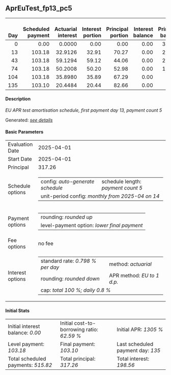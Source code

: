 <h2>AprEuTest_fp13_pc5</h2>
<table>
    <thead style="vertical-align: bottom;">
        <th style="text-align: right;">Day</th>
        <th style="text-align: right;">Scheduled payment</th>
        <th style="text-align: right;">Actuarial interest</th>
        <th style="text-align: right;">Interest portion</th>
        <th style="text-align: right;">Principal portion</th>
        <th style="text-align: right;">Interest balance</th>
        <th style="text-align: right;">Principal balance</th>
        <th style="text-align: right;">Total actuarial interest</th>
        <th style="text-align: right;">Total interest</th>
        <th style="text-align: right;">Total principal</th>
    </thead>
    <tr style="text-align: right;">
        <td class="ci00">0</td>
        <td class="ci01" style="white-space: nowrap;">0.00</td>
        <td class="ci02">0.0000</td>
        <td class="ci03">0.00</td>
        <td class="ci04">0.00</td>
        <td class="ci05">0.00</td>
        <td class="ci06">317.26</td>
        <td class="ci07">0.0000</td>
        <td class="ci08">0.00</td>
        <td class="ci09">0.00</td>
    </tr>
    <tr style="text-align: right;">
        <td class="ci00">13</td>
        <td class="ci01" style="white-space: nowrap;">103.18</td>
        <td class="ci02">32.9126</td>
        <td class="ci03">32.91</td>
        <td class="ci04">70.27</td>
        <td class="ci05">0.00</td>
        <td class="ci06">246.99</td>
        <td class="ci07">32.9126</td>
        <td class="ci08">32.91</td>
        <td class="ci09">70.27</td>
    </tr>
    <tr style="text-align: right;">
        <td class="ci00">43</td>
        <td class="ci01" style="white-space: nowrap;">103.18</td>
        <td class="ci02">59.1294</td>
        <td class="ci03">59.12</td>
        <td class="ci04">44.06</td>
        <td class="ci05">0.00</td>
        <td class="ci06">202.93</td>
        <td class="ci07">92.0420</td>
        <td class="ci08">92.03</td>
        <td class="ci09">114.33</td>
    </tr>
    <tr style="text-align: right;">
        <td class="ci00">74</td>
        <td class="ci01" style="white-space: nowrap;">103.18</td>
        <td class="ci02">50.2008</td>
        <td class="ci03">50.20</td>
        <td class="ci04">52.98</td>
        <td class="ci05">0.00</td>
        <td class="ci06">149.95</td>
        <td class="ci07">142.2428</td>
        <td class="ci08">142.23</td>
        <td class="ci09">167.31</td>
    </tr>
    <tr style="text-align: right;">
        <td class="ci00">104</td>
        <td class="ci01" style="white-space: nowrap;">103.18</td>
        <td class="ci02">35.8980</td>
        <td class="ci03">35.89</td>
        <td class="ci04">67.29</td>
        <td class="ci05">0.00</td>
        <td class="ci06">82.66</td>
        <td class="ci07">178.1408</td>
        <td class="ci08">178.12</td>
        <td class="ci09">234.60</td>
    </tr>
    <tr style="text-align: right;">
        <td class="ci00">135</td>
        <td class="ci01" style="white-space: nowrap;">103.10</td>
        <td class="ci02">20.4484</td>
        <td class="ci03">20.44</td>
        <td class="ci04">82.66</td>
        <td class="ci05">0.00</td>
        <td class="ci06">0.00</td>
        <td class="ci07">198.5892</td>
        <td class="ci08">198.56</td>
        <td class="ci09">317.26</td>
    </tr>
</table>
<h4>Description</h4>
<p><i>EU APR test amortisation schedule, first payment day 13, payment count 5</i></p>
<p>Generated: <i><a href="../GeneratedDate.md">see details</a></i></p>
<h4>Basic Parameters</h4>
<table>
    <tr>
        <td>Evaluation Date</td>
        <td>2025-04-01</td>
    </tr>
    <tr>
        <td>Start Date</td>
        <td>2025-04-01</td>
    </tr>
    <tr>
        <td>Principal</td>
        <td>317.26</td>
    </tr>
    <tr>
        <td>Schedule options</td>
        <td>
            <table>
                <tr>
                    <td>config: <i>auto-generate schedule</i></td>
                    <td>schedule length: <i><i>payment count</i> 5</i></td>
                </tr>
                <tr>
                    <td colspan="2" style="white-space: nowrap;">unit-period config: <i>monthly from 2025-04 on 14</i></td>
                </tr>
            </table>
        </td>
    </tr>
    <tr>
        <td>Payment options</td>
        <td>
            <table>
                <tr>
                    <td>rounding: <i>rounded up</i></td>
                </tr>
                <tr>
                    <td>level-payment option: <i>lower&nbsp;final&nbsp;payment</i></td>
                </tr>
            </table>
        </td>
    </tr>
    <tr>
        <td>Fee options</td>
        <td>no fee
        </td>
    </tr>
    <tr>
        <td>Interest options</td>
        <td>
            <table>
                <tr>
                    <td>standard rate: <i>0.798 % per day</i></td>
                    <td>method: <i>actuarial</i></td>
                </tr>
                <tr>
                    <td>rounding: <i>rounded down</i></td>
                    <td>APR method: <i>EU to 1 d.p.</i></td>
                </tr>
                <tr>
                    <td colspan="2">cap: <i>total 100 %; daily 0.8 %</td>
                </tr>
            </table>
        </td>
    </tr>
</table>
<h4>Initial Stats</h4>
<table>
    <tr>
        <td>Initial interest balance: <i>0.00</i></td>
        <td>Initial cost-to-borrowing ratio: <i>62.59 %</i></td>
        <td>Initial APR: <i>1305 %</i></td>
    </tr>
    <tr>
        <td>Level payment: <i>103.18</i></td>
        <td>Final payment: <i>103.10</i></td>
        <td>Last scheduled payment day: <i>135</i></td>
    </tr>
    <tr>
        <td>Total scheduled payments: <i>515.82</i></td>
        <td>Total principal: <i>317.26</i></td>
        <td>Total interest: <i>198.56</i></td>
    </tr>
</table>